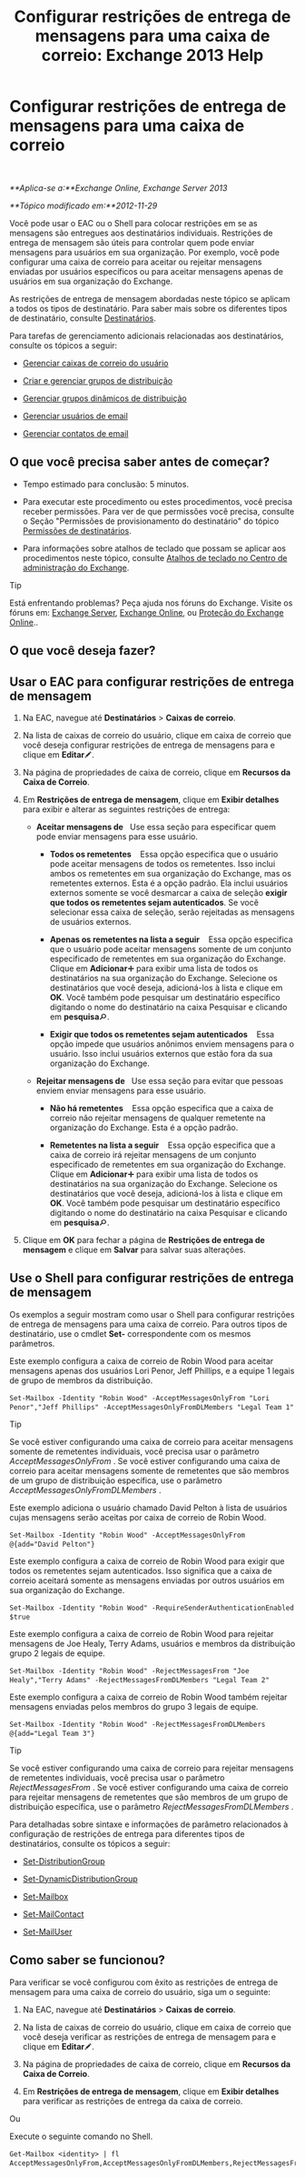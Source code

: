 ﻿---
title: 'Configurar restrições de entrega de mensagens para uma caixa de correio: Exchange 2013 Help'
TOCTitle: Configurar restrições de entrega de mensagens para uma caixa de correio
ms:assetid: c4b8b89f-3dbe-4cb8-8839-9a4e8067e00c
ms:mtpsurl: https://technet.microsoft.com/pt-br/library/Bb397214(v=EXCHG.150)
ms:contentKeyID: 50556279
ms.date: 05/22/2018
mtps_version: v=EXCHG.150
ms.translationtype: MT
---

# Configurar restrições de entrega de mensagens para uma caixa de correio

 

_**Aplica-se a:**Exchange Online, Exchange Server 2013_

_**Tópico modificado em:**2012-11-29_

Você pode usar o EAC ou o Shell para colocar restrições em se as mensagens são entregues aos destinatários individuais. Restrições de entrega de mensagem são úteis para controlar quem pode enviar mensagens para usuários em sua organização. Por exemplo, você pode configurar uma caixa de correio para aceitar ou rejeitar mensagens enviadas por usuários específicos ou para aceitar mensagens apenas de usuários em sua organização do Exchange.

As restrições de entrega de mensagem abordadas neste tópico se aplicam a todos os tipos de destinatário. Para saber mais sobre os diferentes tipos de destinatário, consulte [Destinatários](recipients-exchange-2013-help.md).

Para tarefas de gerenciamento adicionais relacionadas aos destinatários, consulte os tópicos a seguir:

  - [Gerenciar caixas de correio do usuário](manage-user-mailboxes-exchange-2013-help.md)

  - [Criar e gerenciar grupos de distribuição](create-and-manage-distribution-groups-exchange-2013-help.md)

  - [Gerenciar grupos dinâmicos de distribuição](manage-dynamic-distribution-groups-exchange-2013-help.md)

  - [Gerenciar usuários de email](manage-mail-users-exchange-2013-help.md)

  - [Gerenciar contatos de email](manage-mail-contacts-exchange-2013-help.md)

## O que você precisa saber antes de começar?

  - Tempo estimado para conclusão: 5 minutos.

  - Para executar este procedimento ou estes procedimentos, você precisa receber permissões. Para ver de que permissões você precisa, consulte o Seção "Permissões de provisionamento do destinatário" do tópico [Permissões de destinatários](recipients-permissions-exchange-2013-help.md).

  - Para informações sobre atalhos de teclado que possam se aplicar aos procedimentos neste tópico, consulte [Atalhos de teclado no Centro de administração do Exchange](keyboard-shortcuts-in-the-exchange-admin-center-exchange-online-protection-help.md).


> [!TIP]
> Está enfrentando problemas? Peça ajuda nos fóruns do Exchange. Visite os fóruns em: <A href="https://go.microsoft.com/fwlink/p/?linkid=60612">Exchange Server</A>, <A href="https://go.microsoft.com/fwlink/p/?linkid=267542">Exchange Online</A>, ou <A href="https://go.microsoft.com/fwlink/p/?linkid=285351">Proteção do Exchange Online</A>..



## O que você deseja fazer?

## Usar o EAC para configurar restrições de entrega de mensagem

1.  Na EAC, navegue até **Destinatários** \> **Caixas de correio**.

2.  Na lista de caixas de correio do usuário, clique em caixa de correio que você deseja configurar restrições de entrega de mensagens para e clique em **Editar**![Ícone de edição](images/JJ218640.6f53ccb2-1f13-4c02-bea0-30690e6ea71d(EXCHG.150).gif "Ícone de edição").

3.  Na página de propriedades de caixa de correio, clique em **Recursos da Caixa de Correio**.

4.  Em **Restrições de entrega de mensagem**, clique em **Exibir detalhes** para exibir e alterar as seguintes restrições de entrega:
    
      - **Aceitar mensagens de**   Use essa seção para especificar quem pode enviar mensagens para esse usuário.
        
          - **Todos os remetentes**    Essa opção especifica que o usuário pode aceitar mensagens de todos os remetentes. Isso inclui ambos os remetentes em sua organização do Exchange, mas os remetentes externos. Esta é a opção padrão. Ela inclui usuários externos somente se você desmarcar a caixa de seleção **exigir que todos os remetentes sejam autenticados**. Se você selecionar essa caixa de seleção, serão rejeitadas as mensagens de usuários externos.
        
          - **Apenas os remetentes na lista a seguir**    Essa opção especifica que o usuário pode aceitar mensagens somente de um conjunto especificado de remetentes em sua organização do Exchange. Clique em **Adicionar**![Ícone Adicionar](images/JJ218640.c1e75329-d6d7-4073-a27d-498590bbb558(EXCHG.150).gif "Ícone Adicionar") para exibir uma lista de todos os destinatários na sua organização do Exchange. Selecione os destinatários que você deseja, adicioná-los à lista e clique em **OK**. Você também pode pesquisar um destinatário específico digitando o nome do destinatário na caixa Pesquisar e clicando em **pesquisa**![Ícone Pesquisar](images/Dn750895.773574d0-9b92-4cab-9f6b-81532c7418b9(EXCHG.150).gif "Ícone Pesquisar").
        
          - **Exigir que todos os remetentes sejam autenticados**    Essa opção impede que usuários anônimos enviem mensagens para o usuário. Isso inclui usuários externos que estão fora da sua organização do Exchange.
    
      - **Rejeitar mensagens de**   Use essa seção para evitar que pessoas enviem enviar mensagens para esse usuário.
        
          - **Não há remetentes**    Essa opção especifica que a caixa de correio não rejeitar mensagens de qualquer remetente na organização do Exchange. Esta é a opção padrão.
        
          - **Remetentes na lista a seguir**    Essa opção especifica que a caixa de correio irá rejeitar mensagens de um conjunto especificado de remetentes em sua organização do Exchange. Clique em **Adicionar**![Ícone Adicionar](images/JJ218640.c1e75329-d6d7-4073-a27d-498590bbb558(EXCHG.150).gif "Ícone Adicionar") para exibir uma lista de todos os destinatários na sua organização do Exchange. Selecione os destinatários que você deseja, adicioná-los à lista e clique em **OK**. Você também pode pesquisar um destinatário específico digitando o nome do destinatário na caixa Pesquisar e clicando em **pesquisa**![Ícone Pesquisar](images/Dn750895.773574d0-9b92-4cab-9f6b-81532c7418b9(EXCHG.150).gif "Ícone Pesquisar").

5.  Clique em **OK** para fechar a página de **Restrições de entrega de mensagem** e clique em **Salvar** para salvar suas alterações.

## Use o Shell para configurar restrições de entrega de mensagem

Os exemplos a seguir mostram como usar o Shell para configurar restrições de entrega de mensagens para uma caixa de correio. Para outros tipos de destinatário, use o cmdlet **Set-** correspondente com os mesmos parâmetros.

Este exemplo configura a caixa de correio de Robin Wood para aceitar mensagens apenas dos usuários Lori Penor, Jeff Phillips, e a equipe 1 legais de grupo de membros da distribuição.

    Set-Mailbox -Identity "Robin Wood" -AcceptMessagesOnlyFrom "Lori Penor","Jeff Phillips" -AcceptMessagesOnlyFromDLMembers "Legal Team 1"


> [!TIP]
> Se você estiver configurando uma caixa de correio para aceitar mensagens somente de remetentes individuais, você precisa usar o parâmetro <EM>AcceptMessagesOnlyFrom</EM> . Se você estiver configurando uma caixa de correio para aceitar mensagens somente de remetentes que são membros de um grupo de distribuição específica, use o parâmetro <EM>AcceptMessagesOnlyFromDLMembers</EM> .



Este exemplo adiciona o usuário chamado David Pelton à lista de usuários cujas mensagens serão aceitas por caixa de correio de Robin Wood.

    Set-Mailbox -Identity "Robin Wood" -AcceptMessagesOnlyFrom @{add="David Pelton"}

Este exemplo configura a caixa de correio de Robin Wood para exigir que todos os remetentes sejam autenticados. Isso significa que a caixa de correio aceitará somente as mensagens enviadas por outros usuários em sua organização do Exchange.

    Set-Mailbox -Identity "Robin Wood" -RequireSenderAuthenticationEnabled $true

Este exemplo configura a caixa de correio de Robin Wood para rejeitar mensagens de Joe Healy, Terry Adams, usuários e membros da distribuição grupo 2 legais de equipe.

    Set-Mailbox -Identity "Robin Wood" -RejectMessagesFrom "Joe Healy","Terry Adams" -RejectMessagesFromDLMembers "Legal Team 2"

Este exemplo configura a caixa de correio de Robin Wood também rejeitar mensagens enviadas pelos membros do grupo 3 legais de equipe.

    Set-Mailbox -Identity "Robin Wood" -RejectMessagesFromDLMembers @{add="Legal Team 3"}


> [!TIP]
> Se você estiver configurando uma caixa de correio para rejeitar mensagens de remetentes individuais, você precisa usar o parâmetro <EM>RejectMessagesFrom</EM> . Se você estiver configurando uma caixa de correio para rejeitar mensagens de remetentes que são membros de um grupo de distribuição específica, use o parâmetro <EM>RejectMessagesFromDLMembers</EM> .



Para detalhadas sobre sintaxe e informações de parâmetro relacionados à configuração de restrições de entrega para diferentes tipos de destinatários, consulte os tópicos a seguir:

  - [Set-DistributionGroup](https://technet.microsoft.com/pt-br/library/bb124955\(v=exchg.150\))

  - [Set-DynamicDistributionGroup](https://technet.microsoft.com/pt-br/library/bb123796\(v=exchg.150\))

  - [Set-Mailbox](https://technet.microsoft.com/pt-br/library/bb123981\(v=exchg.150\))

  - [Set-MailContact](https://technet.microsoft.com/pt-br/library/aa995950\(v=exchg.150\))

  - [Set-MailUser](https://technet.microsoft.com/pt-br/library/aa995971\(v=exchg.150\))

## Como saber se funcionou?

Para verificar se você configurou com êxito as restrições de entrega de mensagem para uma caixa de correio do usuário, siga um o seguinte:

1.  Na EAC, navegue até **Destinatários** \> **Caixas de correio**.

2.  Na lista de caixas de correio do usuário, clique em caixa de correio que você deseja verificar as restrições de entrega de mensagem para e clique em **Editar**![Ícone de edição](images/JJ218640.6f53ccb2-1f13-4c02-bea0-30690e6ea71d(EXCHG.150).gif "Ícone de edição").

3.  Na página de propriedades de caixa de correio, clique em **Recursos da Caixa de Correio**.

4.  Em **Restrições de entrega de mensagem**, clique em **Exibir detalhes** para verificar as restrições de entrega da caixa de correio.

Ou

Execute o seguinte comando no Shell.

    Get-Mailbox <identity> | fl AcceptMessagesOnlyFrom,AcceptMessagesOnlyFromDLMembers,RejectMessagesFrom,RejectMessagesFromDLMembers,RequireSenderAuthenticationEnabled


